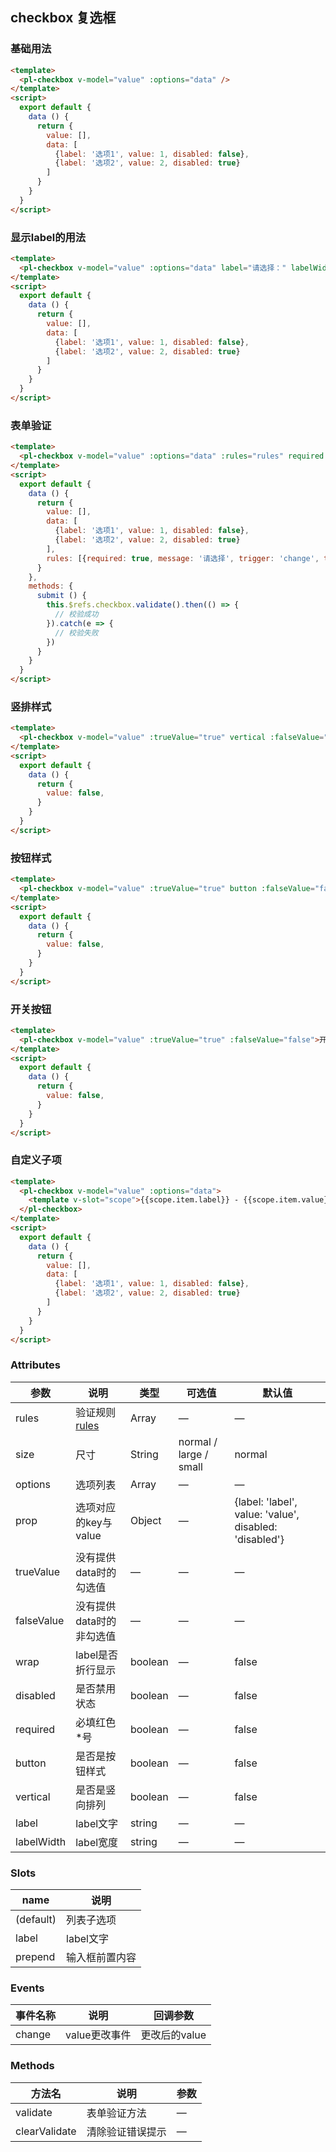 ## checkbox 复选框

### 基础用法

```html
<template>
  <pl-checkbox v-model="value" :options="data" />
</template>
<script>
  export default {
    data () {
      return {
        value: [],
        data: [
          {label: '选项1', value: 1, disabled: false},
          {label: '选项2', value: 2, disabled: true}
        ]
      }
    }
  }
</script>
```


### 显示label的用法

```html
<template>
  <pl-checkbox v-model="value" :options="data" label="请选择：" labelWidth="5em" />
</template>
<script>
  export default {
    data () {
      return {
        value: [],
        data: [
          {label: '选项1', value: 1, disabled: false},
          {label: '选项2', value: 2, disabled: true}
        ]
      }
    }
  }
</script>
```


### 表单验证

```html
<template>
  <pl-checkbox v-model="value" :options="data" :rules="rules" required ref="checkbox" />
</template>
<script>
  export default {
    data () {
      return {
        value: [],
        data: [
          {label: '选项1', value: 1, disabled: false},
          {label: '选项2', value: 2, disabled: true}
        ],
        rules: [{required: true, message: '请选择', trigger: 'change', type: 'number'}]
      }
    },
    methods: {
      submit () {
        this.$refs.checkbox.validate().then(() => {
          // 校验成功
        }).catch(e => {
          // 校验失败
        })
      }
    }
  }
</script>
```


### 竖排样式

```html
<template>
  <pl-checkbox v-model="value" :trueValue="true" vertical :falseValue="false">开关</pl-checkbox>
</template>
<script>
  export default {
    data () {
      return {
        value: false,
      }
    }
  }
</script>
```


### 按钮样式

```html
<template>
  <pl-checkbox v-model="value" :trueValue="true" button :falseValue="false">开关</pl-checkbox>
</template>
<script>
  export default {
    data () {
      return {
        value: false,
      }
    }
  }
</script>
```


### 开关按钮

```html
<template>
  <pl-checkbox v-model="value" :trueValue="true" :falseValue="false">开关</pl-checkbox>
</template>
<script>
  export default {
    data () {
      return {
        value: false,
      }
    }
  }
</script>
```




### 自定义子项

```html
<template>
  <pl-checkbox v-model="value" :options="data">
    <template v-slot="scope">{{scope.item.label}} - {{scope.item.value}}</template>
  </pl-checkbox>
</template>
<script>
  export default {
    data () {
      return {
        value: [],
        data: [
          {label: '选项1', value: 1, disabled: false},
          {label: '选项2', value: 2, disabled: true}
        ]
      }
    }
  }
</script>
```


### Attributes
| 参数      | 说明    | 类型      | 可选值       | 默认值   |
|---------- |-------- |---------- |-------------  |-------- |
| rules      | 验证规则 [rules](https://github.com/yiminghe/async-validator)   | Array  | —            |   —     |
| size       | 尺寸  | String    | normal / large / small   |  normal    |
| options    | 选项列表   | Array    | — | —   |
| prop       | 选项对应的key与value   | Object    | — | {label: 'label', value: 'value', disabled: 'disabled'}   |
| trueValue  | 没有提供data时的勾选值    | —   | —   | —   |
| falseValue | 没有提供data时的非勾选值    | —   | —   | —   |
| wrap       | label是否折行显示  | boolean   | —   | false   |
| disabled  | 是否禁用状态    | boolean   | —   | false   |
| required   | 必填红色*号    | boolean   | —   | false   |
| button     | 是否是按钮样式    | boolean   | —   | false   |
| vertical   | 是否是竖向排列    | boolean   | —   | false   |
| label      | label文字    | string   | —   | —   |
| labelWidth | label宽度    | string   | —   | —   |

### Slots
| name      | 说明    |
|---------- |-------- |
| (default)     |   列表子选项   |
| label     |   label文字   |
| prepend   |   输入框前置内容  |

### Events
| 事件名称      | 说明    | 回调参数      |
|---------- |-------- |---------- |
| change     |   value更改事件   | 更改后的value |

### Methods
| 方法名 | 说明 | 参数 |
| ---- | ---- | ---- |
| validate | 表单验证方法 | — |
| clearValidate | 清除验证错误提示 | — |

